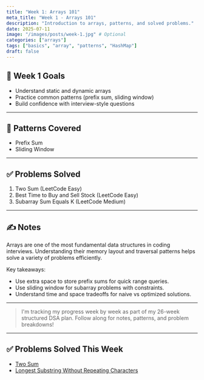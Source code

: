 ```yaml
---
title: "Week 1: Arrays 101"
meta_title: "Week 1 - Arrays 101"
description: "Introduction to arrays, patterns, and solved problems."
date: 2025-07-11
image: "/images/posts/week-1.jpg" # Optional
categories: ["arrays"]
tags: ["basics", "array", "patterns", "HashMap"]
draft: false
---
```


## 📌 Week 1 Goals
- Understand static and dynamic arrays
- Practice common patterns (prefix sum, sliding window)
- Build confidence with interview-style questions

---

## 🧩 Patterns Covered
- Prefix Sum
- Sliding Window

---

## ✅ Problems Solved
1. Two Sum (LeetCode Easy)
2. Best Time to Buy and Sell Stock (LeetCode Easy)
3. Subarray Sum Equals K (LeetCode Medium)

---

## ✍️ Notes

Arrays are one of the most fundamental data structures in coding interviews. Understanding their memory layout and traversal patterns helps solve a variety of problems efficiently.

Key takeaways:

- Use extra space to store prefix sums for quick range queries.
- Use sliding window for subarray problems with constraints.
- Understand time and space tradeoffs for naive vs optimized solutions.

---

> I'm tracking my progress week by week as part of my 26-week structured DSA plan. Follow along for notes, patterns, and problem breakdowns!

---

## ✅ Problems Solved This Week

- [Two Sum](/problems/two-sum)
- [Longest Substring Without Repeating Characters](/problems/longest-substring)
